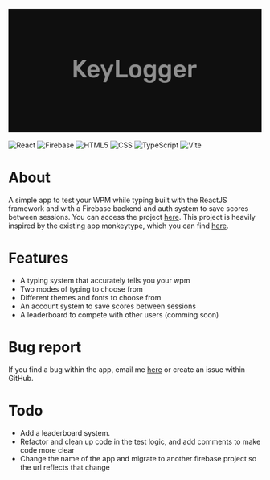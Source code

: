 <img src="logo.png"></img>

![React](https://img.shields.io/badge/react-09D9FE?style=for-the-badge&logo=react&logoColor=black)
![Firebase](https://img.shields.io/badge/firebase-ffca28?style=for-the-badge&logo=firebase&logoColor=black)
![HTML5](https://img.shields.io/badge/html5-%23E34F26.svg?style=for-the-badge&logo=html5&logoColor=white)
![CSS](https://img.shields.io/badge/css-613391.svg?style=for-the-badge&logo=css&logoColor=white)
![TypeScript](https://img.shields.io/badge/typescript-%23007ACC.svg?style=for-the-badge&logo=typescript&logoColor=white)
![Vite](https://img.shields.io/badge/Vite-646CFF?style=for-the-badge&logo=Vite&logoColor=white)

# About
A simple app to test your WPM while typing built with the ReactJS framework and with a Firebase backend and auth system to save scores between sessions. You can access the project [here](https://wpm-typing-tester.web.app). This project is heavily inspired by the existing app monkeytype, which you can find [here](monkeytype.com).

# Features
- A typing system that accurately tells you your wpm
- Two modes of typing to choose from
- Different themes and fonts to choose from
- An account system to save scores between sessions
- A leaderboard to compete with other users (comming soon)

# Bug report
If you find a bug within the app, email me [here](mailto:Hailstorms_8440@proton.me) or create an issue within GitHub.

# Todo
- Add a leaderboard system.
- Refactor and clean up code in the test logic, and add comments to make code more clear
- Change the name of the app and migrate to another firebase project so the url reflects that change